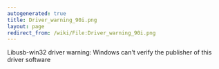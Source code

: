 ```yaml
---
autogenerated: true
title: Driver_warning_90i.png
layout: page
redirect_from: /wiki/File:Driver_warning_90i.png
---
```


Libusb-win32 driver warning: Windows can't verify the publisher of this
driver software
